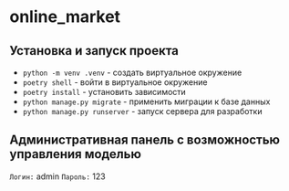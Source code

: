 # online_market

## Установка и запуск проекта

- `python -m venv .venv` - создать виртуальное окружение
- `poetry shell` - войти в виртуальное окружение
- `poetry install` - установить зависимости
- `python manage.py migrate` - применить миграции к базе данных
- `python manage.py runserver` - запуск сервера для разработки

## Административная панель с возможностью управления моделью
`Логин:` admin
`Пароль:` 123
